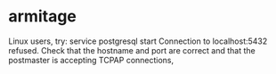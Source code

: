 # armitage
 Linux users, try: service postgresql start Connection to localhost:5432 refused. Check that the hostname and port are correct and that the postmaster is accepting TCPAP connections,
